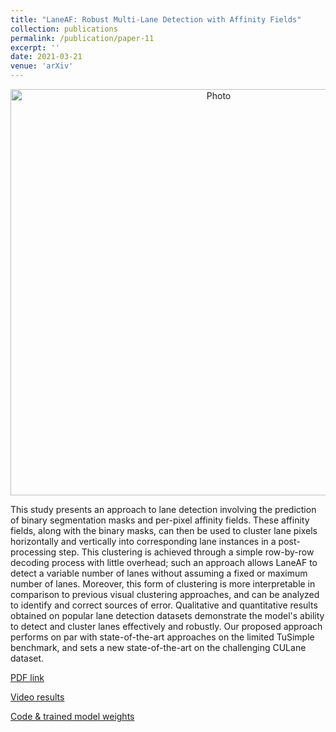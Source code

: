 ```yaml
---
title: "LaneAF: Robust Multi-Lane Detection with Affinity Fields"
collection: publications
permalink: /publication/paper-11
excerpt: ''
date: 2021-03-21
venue: 'arXiv'
---
```

<p align="center">
  <img src="https://arangesh.github.io/images/paper-11-im.png?raw=true" alt="Photo" style="width: 650px;"/> 
</p>

This study presents an approach to lane detection involving the prediction of binary segmentation masks and per-pixel affinity fields. These affinity fields, along with the binary masks, can then be used to cluster lane pixels horizontally and vertically into corresponding lane instances in a post-processing step. This clustering is achieved through a simple row-by-row decoding process with little overhead; such an approach allows LaneAF to detect a variable number of lanes without assuming a fixed or maximum number of lanes. Moreover, this form of clustering is more interpretable in comparison to previous visual clustering approaches, and can be analyzed to identify and correct sources of error. Qualitative and quantitative results obtained on  popular lane detection datasets demonstrate the model's ability to detect and cluster lanes effectively and robustly. Our proposed approach performs on par with state-of-the-art approaches on the limited TuSimple benchmark, and sets a new state-of-the-art on the challenging CULane dataset.

[PDF link](http://cvrr.ucsd.edu/publications/2021/LaneAF.pdf)

[Video results](https://youtube.com/playlist?list=PLUebh5NWCQUZv8IXYOVNM5SuRYQzScW5P)

[Code & trained model weights](https://github.com/sel118/LaneAF)